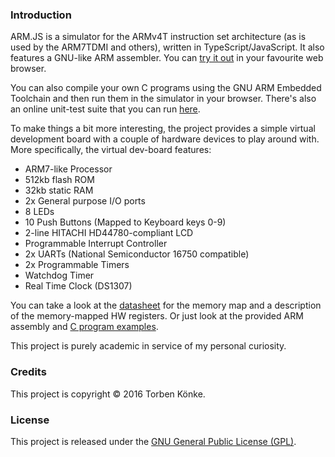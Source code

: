 ### Introduction

ARM.JS is a simulator for the ARMv4T instruction set architecture (as is used by the ARM7TDMI and others), written in TypeScript/JavaScript. It also features a GNU-like ARM assembler. You can <a href="http://smiley22.github.io/ARM.JS/Web/" target="_blank">try it out</a> in your favourite web browser. 

You can also compile your own C programs using the GNU ARM Embedded Toolchain and then run them in the simulator in your browser. There's also an online unit-test suite that you can run <a href="http://smiley22.github.io/ARM.JS/Web/tests.html" target="_blank">here</a>.

To make things a bit more interesting, the project provides a simple virtual development board with a couple of hardware devices to play around with. More specifically, the virtual dev-board features:

* ARM7-like Processor
* 512kb flash ROM
* 32kb static RAM
* 2x General purpose I/O ports
* 8 LEDs
* 10 Push Buttons (Mapped to Keyboard keys 0-9)
* 2-line HITACHI HD44780-compliant LCD
* Programmable Interrupt Controller
* 2x UARTs (National Semiconductor 16750 compatible)
* 2x Programmable Timers
* Watchdog Timer
* Real Time Clock (DS1307)

You can take a look at the [datasheet](Docs/DevBoard_Datasheet.pdf) for the memory map and a description of the memory-mapped HW registers. Or just look at the provided ARM assembly and [C program examples](C/).

This project is purely academic in service of my personal curiosity.


### Credits

This project is copyright © 2016 Torben Könke.


### License

This project is released under the [GNU General Public License (GPL)](http://www.gnu.org/licenses/old-licenses/gpl-2.0.txt).
